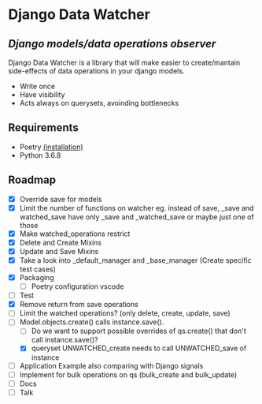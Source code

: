 # Django Data Watcher
## _Django models/data operations observer_


Django Data Watcher is a library that will make easier to create/mantain side-effects of data operations in your django models.

- Write once
- Have visibility
- Acts always on querysets, avoinding bottlenecks

## Requirements

- Poetry [(installation)](https://python-poetry.org/docs/#installation)
- Python 3.6.8

## Roadmap

- [x] Override save for models
- [x] Limit the number of functions on watcher eg. instead of save, _save and watched_save have only _save and _watched_save or maybe just one of those
- [x] Make watched_operations restrict
- [x] Delete and Create Mixins
- [x] Update and Save Mixins
- [x] Take a look into _default_manager and _base_manager (Create specific test cases)
- [x] Packaging
  - [ ] Poetry configuration vscode
- [ ] Test
- [x] Remove return from save operations
- [ ] Limit the watched operations? (only delete, create, update, save)
- [ ] Model.objects.create() calls instance.save().
  - [ ] Do we want to support possible overrides of qs.create() that don't call instance.save()?
  - [x] queryset UNWATCHED_create needs to call UNWATCHED_save of instance
- [ ] Application Example also comparing with Django signals
- [ ] Implement for bulk operations on qs (bulk_create and bulk_update)
- [ ] Docs
- [ ] Talk
